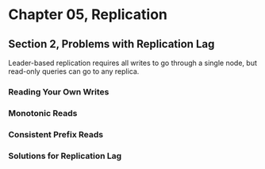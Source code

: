 # Chapter 05, Replication
## Section 2, Problems with Replication Lag

Leader-based replication requires all writes to go through a single node, but read-only queries can go to any replica.

### Reading Your Own Writes

### Monotonic Reads

### Consistent Prefix Reads

### Solutions for Replication Lag
